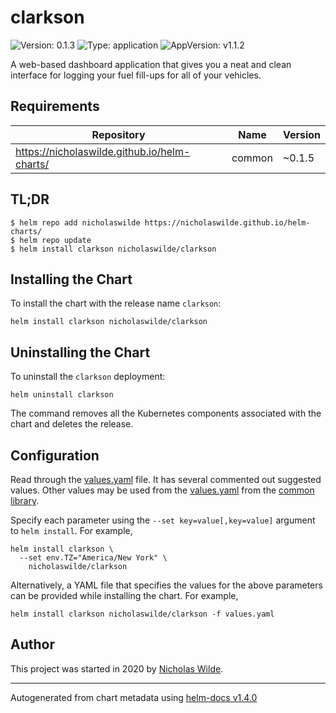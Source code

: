 # clarkson

![Version: 0.1.3](https://img.shields.io/badge/Version-0.1.3-informational?style=flat-square) ![Type: application](https://img.shields.io/badge/Type-application-informational?style=flat-square) ![AppVersion: v1.1.2](https://img.shields.io/badge/AppVersion-v1.1.2-informational?style=flat-square)

A web-based dashboard application that gives you a neat and clean interface for logging your fuel fill-ups for all of your vehicles.

## Requirements

| Repository | Name | Version |
|------------|------|---------|
| https://nicholaswilde.github.io/helm-charts/ | common | ~0.1.5 |

## TL;DR
```console
$ helm repo add nicholaswilde https://nicholaswilde.github.io/helm-charts/
$ helm repo update
$ helm install clarkson nicholaswilde/clarkson
```

## Installing the Chart
To install the chart with the release name `clarkson`:
```console
helm install clarkson nicholaswilde/clarkson
```

## Uninstalling the Chart
To uninstall the `clarkson` deployment:
```console
helm uninstall clarkson
```
The command removes all the Kubernetes components associated with the chart and deletes the release.

## Configuration

Read through the [values.yaml](./values.yaml) file. It has several commented out suggested values.
Other values may be used from the [values.yaml](../common/values.yaml) from the [common library](../common).

Specify each parameter using the `--set key=value[,key=value]` argument to `helm install`. For example,
```console
helm install clarkson \
  --set env.TZ="America/New York" \
    nicholaswilde/clarkson
```

Alternatively, a YAML file that specifies the values for the above parameters can be provided while installing the chart.
For example,
```console
helm install clarkson nicholaswilde/clarkson -f values.yaml
```

## Author
This project was started in 2020 by [Nicholas Wilde](https://github.com/nicholaswilde).

----------------------------------------------
Autogenerated from chart metadata using [helm-docs v1.4.0](https://github.com/norwoodj/helm-docs/releases/v1.4.0)
